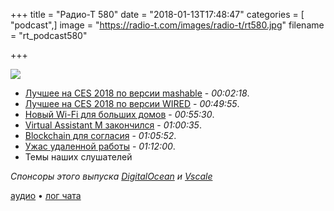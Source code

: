 +++
title = "Радио-Т 580"
date = "2018-01-13T17:48:47"
categories = [ "podcast",]
image = "https://radio-t.com/images/radio-t/rt580.jpg"
filename = "rt_podcast580"

+++

![](https://radio-t.com/images/radio-t/rt580.jpg)

- [Лучшее на CES 2018 по версии mashable](http://mashable.com/2018/01/09/best-tech-ces-2018/) - *00:02:18*.
- [Лучшее на CES 2018 по версии WIRED](https://www.wired.com/gallery/best-of-ces-2018/) - *00:49:55*.
- [Новый Wi-Fi для больших домов](https://thenextweb.com/gadgets/2018/01/10/huaweis-new-wi-fi-routers-solve-a-serious-first-world-problem/) - *00:55:30*.
- [Virtual Assistant M закончился](https://www.wired.com/story/facebooks-virtual-assistant-m-is-dead-so-are-chatbots/) - *01:00:35*.
- [Blockchain для согласия](https://thenextweb.com/apps/2018/01/11/seeking-consent-before-sex-theres-a-blockchain-based-app-for-that/) - *01:05:52*.
- [Ужас удаленной работы](https://hackernoon.com/the-stress-of-remote-working-38be5bdcf4da?gi=10a84f22dba3) - *01:12:00*.
- Темы наших слушателей

*Спонсоры этого выпуска [DigitalOcean](https://do.co/radiot) и [Vscale](http://bit.ly/radio-t_vscale)*

[аудио](https://cdn.radio-t.com/rt_podcast580.mp3) • [лог чата](http://chat.radio-t.com/logs/radio-t-580.html)
<audio src="https://cdn.radio-t.com/rt_podcast580.mp3" preload="none"></audio>

